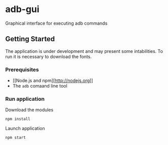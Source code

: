 # adb-gui

Graphical interface for executing adb commands

## Getting Started

The application is under development and may present some intabilities. To run it is necessary to download the fonts.

### Prerequisites

* [[Node.js and npm][http://nodejs.org]]
* The `adb` comaand line tool

### Run application

Download the modules

```
npm install
```

Launch application
```
npm start
```
